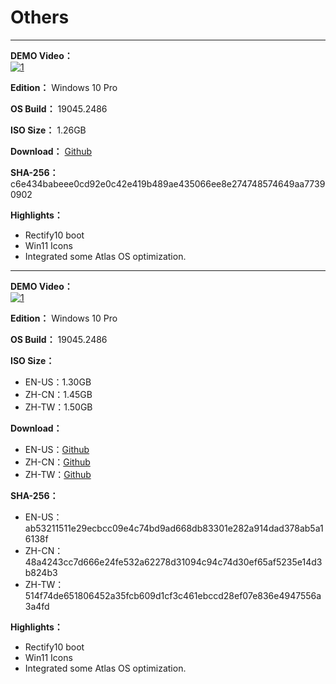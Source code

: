 # Others

----

**DEMO Video：** <br>
[![1](https://img.youtube.com/vi/hQHTGn4y5qU/maxresdefault.jpg)](https://www.youtube.com/watch?v=hQHTGn4y5qU "DEMO Video")

**Edition：** Windows 10 Pro

**OS Build：** 19045.2486

**ISO Size：** 1.26GB

**Download：** [Github](https://github.com/WhatTheBlock/WindowsSimplify/releases/download/iso/19045.2486_atlas_en_230113.iso)

**SHA-256：** c6e434babeee0cd92e0c42e419b489ae435066ee8e274748574649aa77390902

**Highlights：**
- Rectify10 boot
- Win11 Icons
- Integrated some Atlas OS optimization.

----

**DEMO Video：** <br>
[![1](https://img.youtube.com/vi/kxp0459B3iI/maxresdefault.jpg)](https://www.youtube.com/watch?v=kxp0459B3iI "DEMO Video")

**Edition：** Windows 10 Pro

**OS Build：** 19045.2486

**ISO Size：**
- EN-US：1.30GB
- ZH-CN：1.45GB
- ZH-TW：1.50GB

**Download：**
- EN-US：[Github](https://github.com/WhatTheBlock/WindowsSimplify/releases/download/iso/19045.2486_atlas_en_230111.iso)
- ZH-CN：[Github](https://github.com/WhatTheBlock/WindowsSimplify/releases/download/iso/19045.2486_atlas_cn_230111.iso)
- ZH-TW：[Github](https://github.com/WhatTheBlock/WindowsSimplify/releases/download/iso/19045.2486_atlas_230112.iso)

**SHA-256：**
- EN-US：ab53211511e29ecbcc09e4c74bd9ad668db83301e282a914dad378ab5a16138f
- ZH-CN：48a4243cc7d666e24fe532a62278d31094c94c74d30ef65af5235e14d3b824b3
- ZH-TW：514f74de651806452a35fcb609d1cf3c461ebccd28ef07e836e4947556a3a4fd

**Highlights：**
- Rectify10 boot
- Win11 Icons
- Integrated some Atlas OS optimization.
